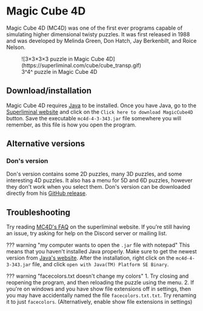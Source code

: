 # Magic Cube 4D

Magic Cube 4D (MC4D) was one of the first ever programs capable of simulating higher dimensional twisty puzzles. It was first released in 1988 and was developed by Melinda Green, Don Hatch, Jay Berkenbilt, and Roice Nelson.

<figure markdown="span">
  ![3×3×3×3 puzzle in Magic Cube 4D](https://superliminal.com/cube/cube_transp.gif)
  <figcaption>3^4^ puzzle in Magic Cube 4D</figcaption>
</figure>

## Download/installation

Magic Cube 4D requires [Java](https://www.java.com/en/) to be installed. Once you have Java, go to the [Superliminal website](https://superliminal.com/cube/) and click on the `Click here to download MagicCube4D` button. Save the executable `mc4d-4-3-343.jar` file somewhere you will remember, as this file is how you open the program.

## Alternative versions

### Don's version

Don's version contains some 2D puzzles, many 3D puzzles, and some interesting 4D puzzles. It also has a menu for 5D and 6D puzzles, however they don't work when you select them. Don's version can be downloaded directly from his [GitHub release](https://github.com/donhatch/donhatchsw.jar/blob/master/java1.8/donhatchsw.jar).


## Troubleshooting

Try reading [MC4D's FAQ](https://superliminal.com/cube/faq.html) on the superliminal website. If you're still having an issue, try asking for help on the Discord server or mailing list.

??? warning "my computer wants to open the `.jar` file with notepad"
    This means that you haven't installed Java properly. Make sure to get the newest version from [Java's website](https://www.java.com/en/). After the installation, right click on the `mc4d-4-3-343.jar` file, and click `open with Java(TM) Platform SE Binary`.

??? warning "facecolors.txt doesn't change my colors"
    1. Try closing and reopening the program, and then reloading the puzzle using the menu.
    2. If you're on windows and you have show file extensions off in settings, then you may have accidentally named the file `facecolors.txt.txt`. Try renaming it to just `facecolors`. (Alternatively, enable show file extensions in settings)
